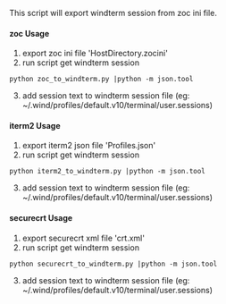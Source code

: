 This script will export windterm session from zoc ini file.

#### zoc Usage
1. export zoc ini file 'HostDirectory.zocini'
2. run script get windterm session
```shell script
python zoc_to_windterm.py |python -m json.tool
```
3. add session text to windterm session file (eg: ~/.wind/profiles/default.v10/terminal/user.sessions)



#### iterm2 Usage
1. export iterm2 json file 'Profiles.json'
2. run script get windterm session
```shell script
python iterm2_to_windterm.py |python -m json.tool
```
3. add session text to windterm session file (eg: ~/.wind/profiles/default.v10/terminal/user.sessions)



#### securecrt Usage
1. export securecrt xml file 'crt.xml'
2. run script get windterm session
```shell script
python securecrt_to_windterm.py |python -m json.tool
```
3. add session text to windterm session file (eg: ~/.wind/profiles/default.v10/terminal/user.sessions)



